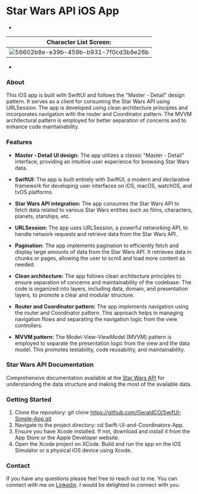 # Star Wars API iOS App

-
|   Character List Screen:  |  
| :-----------------------: | 
| ![56602b8e-e39b-459b-b931-7f0cd3b8e26b](https://github.com/GeraldCO/SwifUI-Simple-App/assets/32046870/b4b3ab6f-0e8d-4c7c-ad47-1ddc89bf37e4)

-
### About
This iOS app is built with SwiftUI and follows the "Master - Detail" design pattern. It serves as a client for consuming the Star Wars API using URLSession. The app is developed using clean architecture principles and incorporates navigation with the router and Coordinator pattern. The MVVM architectural pattern is employed for better separation of concerns and to enhance code maintainability.

### Features

- **Master - Detail UI design:** The app utilizes a classic "Master - Detail" interface, providing an intuitive user experience for browsing Star Wars data.

- **SwiftUI:** The app is built entirely with SwiftUI, a modern and declarative framework for developing user interfaces on iOS, macOS, watchOS, and tvOS platforms.

- **Star Wars API integration:** The app consumes the Star Wars API to fetch data related to various Star Wars entities such as films, characters, planets, starships, etc.

- **URLSession:** The app uses URLSession, a powerful networking API, to handle network requests and retrieve data from the Star Wars API.

- **Pagination:** The app implements pagination to efficiently fetch and display large amounts of data from the Star Wars API. It retrieves data in chunks or pages, allowing the user to scroll and load more content as needed.

- **Clean architecture:** The app follows clean architecture principles to ensure separation of concerns and maintainability of the codebase. The code is organized into layers, including data, domain, and presentation layers, to promote a clear and modular structure.

- **Router and Coordinator pattern:** The app implements navigation using the router and Coordinator pattern. This approach helps in managing navigation flows and separating the navigation logic from the view controllers.

- **MVVM pattern:** The Model-View-ViewModel (MVVM) pattern is employed to separate the presentation logic from the view and the data model. This promotes testability, code reusability, and maintainability.

### Star Wars API Documentation
Comprehensive documentation available at the [Star Wars API](https://swapi.dev/) for understanding the data structure and making the most of the available data.

### Getting Started

1. Clone the repository: git clone https://github.com/GeraldCO/SwifUI-Simple-App.git
2. Navigate to the project directory: cd Swift-UI-and-Coordinators-App.
3. Ensure you have Xcode installed. If not, download and install it from the App Store or the Apple Developer website.
4. Open the Xcode project on XCode.
Build and run the app on the iOS Simulator or a physical iOS device using Xcode.

### Contact
If you have any questions please feel free to reach out to me. You can connect with me on [Linkedin](https://www.linkedin.com/in/cgerald8/). I would be delighted to connect with you.

